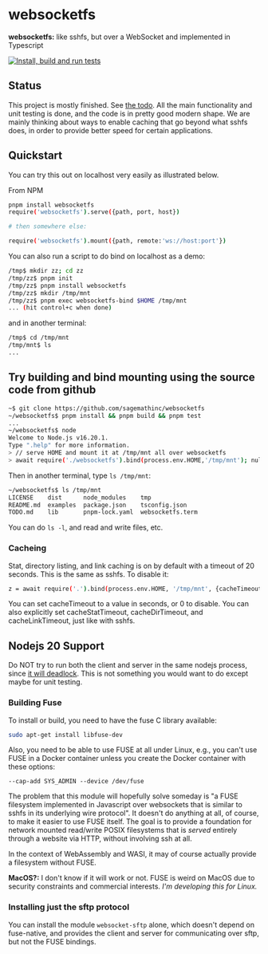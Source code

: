 # websocketfs

**websocketfs:** like sshfs, but over a WebSocket and implemented in Typescript

[![Install, build and run tests](https://github.com/sagemathinc/websocketfs/actions/workflows/test-all.yml/badge.svg)](https://github.com/sagemathinc/websocketfs/actions/workflows/test-all.yml)

## Status

This project is mostly finished. See [the todo](./TODO.md).  All the main functionality and unit testing is done, and the code is in pretty good modern shape.  We are mainly thinking about ways to enable caching that go beyond what sshfs does, in order to provide better speed for certain applications.

## Quickstart

You can try this out on localhost very easily as illustrated below.  

From NPM

```sh
pnpm install websocketfs
require('websocketfs').serve({path, port, host})

# then somewhere else:

require('websocketfs').mount({path, remote:'ws://host:port'})

```

You can also run a script to do bind on localhost as a demo:

```sh
/tmp$ mkdir zz; cd zz
/tmp/zz$ pnpm init
/tmp/zz$ pnpm install websocketfs
/tmp/zz$ mkdir /tmp/mnt
/tmp/zz$ pnpm exec websocketfs-bind $HOME /tmp/mnt
... (hit control+c when done)
```

and in another terminal:

```sh
/tmp$ cd /tmp/mnt
/tmp/mnt$ ls
...
```

## Try building and bind mounting using the source code from github

```sh
~$ git clone https://github.com/sagemathinc/websocketfs
~/websocketfs$ pnpm install && pnpm build && pnpm test
...
~/websocketfs$ node
Welcome to Node.js v16.20.1.
Type ".help" for more information.
> // serve HOME and mount it at /tmp/mnt all over websocketfs
> await require('./websocketfs').bind(process.env.HOME,'/tmp/mnt'); null
```

Then in another terminal, type `ls /tmp/mnt`:

```sh
~/websocketfs$ ls /tmp/mnt
LICENSE    dist      node_modules    tmp
README.md  examples  package.json    tsconfig.json
TODO.md    lib       pnpm-lock.yaml  websocketfs.term
```

You can do `ls -l`, and read and write files, etc.

### Cacheing

Stat, directory listing, and link caching is on by default with a timeout of 20 seconds. This is the same as sshfs.  To disable it:

```sh
z = await require('.').bind(process.env.HOME, '/tmp/mnt', {cacheTimeout:0});
```

You can set cacheTimeout to a value in seconds, or 0 to disable.  You can also explicitly set cacheStatTimeout, cacheDirTimeout, and cacheLinkTimeout, just like with sshfs.

## Nodejs 20 Support

Do NOT try to run both the client and server in the same nodejs
process, since [it will deadlock](https://github.com/sagemathinc/websocketfs/issues/1).
This is not something you would want to do except maybe for
unit testing.

### Building Fuse

To install or build, you need to have the fuse C library
available:

```sh
sudo apt-get install libfuse-dev
```

Also, you need to be able to use FUSE at all under Linux, e.g., you can't
use FUSE in a Docker container unless you create the Docker container with these options:

```
--cap-add SYS_ADMIN --device /dev/fuse
```

The problem that this module will hopefully solve someday is "a FUSE filesystem
implemented in Javascript over websockets that is similar to sshfs in its
underlying wire protocol". It doesn't do anything at all, of course, to make
it easier to use FUSE itself. The goal is to provide a foundation for network mounted
read/write POSIX filesystems that is _served_ entirely through a website via HTTP,
without involving ssh at all.

In the context of WebAssembly and WASI, it may of course actually provide a filesystem
without FUSE.

**MacOS?:** I don't know if it will work or not. FUSE is weird on MacOS due to security constraints and commercial interests.
_I'm developing this for Linux._

### Installing just the sftp protocol

You can install the module `websocket-sftp` alone, which doesn't depend
on fuse-native, and provides the client and server for communicating over
sftp, but not the FUSE bindings.
